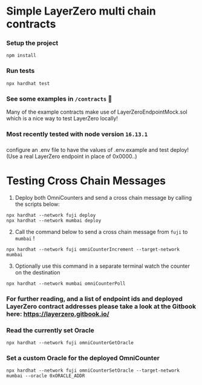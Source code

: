# Simple LayerZero multi chain contracts

### Setup the project
```shell
npm install
```
 
 ### Run tests
```shell
npx hardhat test
```

### See some examples in `/contracts`  🙌

Many of the example contracts make use of LayerZeroEndpointMock.sol which is a nice way to test LayerZero locally!


### Most recently tested with node version `16.13.1` 

###
configure an .env file to have the values of .env.example and test deploy! (Use a real LayerZero endpoint in place of 0x0000..) 

# Testing Cross Chain Messages

1. Deploy both OmniCounters and send a cross chain message by calling the scripts below:

```
npx hardhat --network fuji deploy
npx hardhat --network mumbai deploy 
````

2. Call the command below to send a cross chain message from `fuji` to `mumbai` !
```angular2html
npx hardhat --network fuji omniCounterIncrement --target-network mumbai
```


3. Optionally use this command in a separate terminal watch the counter on the destination
```
npx hardhat --network mumbai omniCounterPoll    
```



### For further reading, and a list of endpoint ids and deployed LayerZero contract addresses please take a look at the Gitbook here: https://layerzero.gitbook.io/


### Read the currently set Oracle
```npx hardhat --network fuji omniCounterGetOracle```

### Set a custom Oracle for the deployed OmniCounter
```npx hardhat --network fuji omniCounterSetOracle --target-network mumbai --oracle 0xORACLE_ADDR```